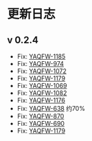 # 更新日志

## v 0.2.4

- Fix: [YAQFW-1185](http://192.168.139.20:8080/browse/YAQFW-1185)
- Fix: [YAQFW-974](http://192.168.139.20:8080/browse/YAQFW-974)
- Fix: [YAQFW-1072](http://192.168.139.20:8080/browse/YAQFW-1072)
- Fix: [YAQFW-1179](http://192.168.139.20:8080/browse/YAQFW-1179)
- Fix: [YAQFW-1069](http://192.168.139.20:8080/browse/YAQFW-1069)
- Fix: [YAQFW-1082](http://192.168.139.20:8080/browse/YAQFW-1082)
- Fix: [YAQFW-1176](http://192.168.139.20:8080/browse/YAQFW-1176)
- Fix: [YAQFW-638](http://192.168.139.20:8080/browse/YAQFW-638) 约70%
- Fix: [YAQFW-870](http://192.168.139.20:8080/browse/YAQFW-870)
- Fix: [YAQFW-690](http://192.168.139.20:8080/browse/YAQFW-690)
- Fix: [YAQFW-1179](http://192.168.139.20:8080/browse/YAQFW-1179)
